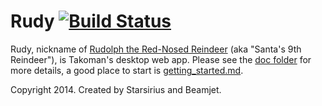 # Rudy [![Build Status](https://api.shippable.com/projects/540e739e3479c5ea8f9e5460/badge?branchName=master)](https://app.shippable.com/projects/540e739e3479c5ea8f9e5460/builds/latest)

Rudy, nickname of [Rudolph the Red-Nosed Reindeer](http://en.wikipedia.org/wiki/Rudolph_the_Red-Nosed_Reindeer) (aka "Santa's 9th Reindeer"), is Takoman's desktop web app. Please see the [doc folder](doc/) for more details, a good place to start is [getting_started.md](doc/getting_started.md).

Copyright 2014.
Created by Starsirius and Beamjet.
